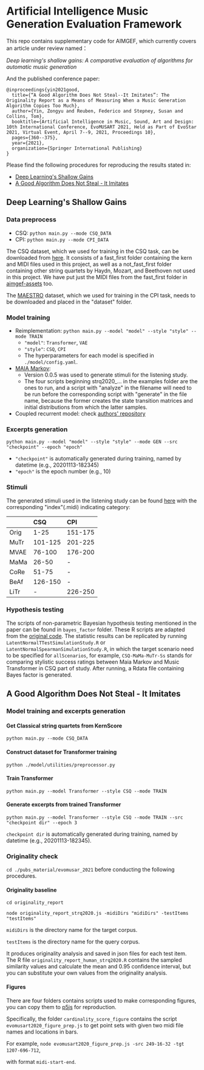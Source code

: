 # Artificial Intelligence Music Generation Evaluation Framework
This repo contains supplementary code for AIMGEF, which currently covers an article under review named：

*Deep learning's shallow gains: A comparative evaluation of algorithms for automatic music generation*

And the published conference paper:
```
@inproceedings{yin2021good,
  title={“A Good Algorithm Does Not Steal--It Imitates”: The Originality Report as a Means of Measuring When a Music Generation Algorithm Copies Too Much},
  author={Yin, Zongyu and Reuben, Federico and Stepney, Susan and Collins, Tom},
  booktitle={Artificial Intelligence in Music, Sound, Art and Design: 10th International Conference, EvoMUSART 2021, Held as Part of EvoStar 2021, Virtual Event, April 7--9, 2021, Proceedings 10},
  pages={360--375},
  year={2021},
  organization={Springer International Publishing}
}
```


Please find the following procedures for reproducing the results stated in:

- [Deep Learning's Shallow Gains](#deep-learnings-shallow-gains)
- [A Good Algorithm Does Not Steal - It Imitates](#a-good-algorithm-does-not-steal---it-imitates)

## Deep Learning's Shallow Gains
### Data preprocess
- CSQ: `python main.py --mode CSQ_DATA`
- CPI: `python main.py --mode CPI_DATA`

The CSQ dataset, which we used for training in the CSQ task, can be downloaded from [here](https://tomcollinsresearch.net/research/data/). It consists of a fast_first folder containing the kern and MIDI files used in this project, as well as a not_fast_first folder containing other string quartets by Haydn, Mozart, and Beethoven not used in this project. We have put just the MIDI files from the fast_first folder in [aimgef-assets](https://github.com/mstrcyork/aimgef-assets/) too.

The [MAESTRO](https://magenta.tensorflow.org/datasets/maestro) dataset, which we used for training in the CPI task, needs to be downloaded and placed in the "dataset" folder.

### Model training
- Reimplementation: `python main.py --model "model" --style "style" --mode TRAIN`
  - `"model"`: `Transformer`, `VAE`
  - `"style"`: `CSQ`, `CPI`
  - The hyperparameters for each model is specified in `./model/config.yaml`.
- [MAIA Markov](https://www.npmjs.com/package/maia-markov):
  - Version 0.0.5 was used to generate stimuli for the listening study.
  - The four scripts beginning strq2020_... in the examples folder are the ones to run, and a script with "analyze" in the filename will need to be run before the corresponding script with "generate" in the file name, because the former creates the state transition matrices and initial distributions from which the latter samples.
- Coupled recurrent model: check [authors' repository](https://github.com/jthickstun/ismir2019coupled)

### Excerpts generation
`python main.py --model "model" --style "style" --mode GEN --src "checkpoint" --epoch "epoch"`
- `"checkpoint"` is automatically generated during training, named by datetime (e.g., 20201113-182345)
- `"epoch"` is the epoch number (e.g., 10)

### Stimuli
The generated stimuli used in the listening study can be found [here](https://github.com/mstrcyork/aimgef-assets) with the corresponding "index"(.midi) indicating category:

| |CSQ|CPI|
|:-|:-|:-|
|Orig|1-25|151-175|
|MuTr|101-125|201-225|
|MVAE|76-100|176-200|
|MaMa|26-50|-|
|CoRe|51-75|-|
|BeAf|126-150|-|
|LiTr|-|226-250|

### Hypothesis testing
The scripts of non-parametric Bayesian hypothesis testing mentioned in the paper can be found in `bayes_factor` folder. 
These R scripts are adapted from the [original code](https://osf.io/gny35/). The statistic results can be replicated by running `LatentNormalTTestSimulationStudy.R` or `LatentNormalSpearmanSimulationStudy.R`, 
in which the target scenario need to be specified for `allScenarios`, for example, `CSQ-MaMa-MuTr-Ss` stands for comparing stylistic success ratings between Maia Markov and Music Transformer in CSQ part of study.
After running, a Rdata file containing Bayes factor is generated.

## A Good Algorithm Does Not Steal - It Imitates
### Model training and excerpts generation
#### Get Classical string quartets from KernScore
`python main.py --mode CSQ_DATA`

#### Construct dataset for Transformer training
`python ./model/utilities/preprocessor.py`

#### Train Transformer
`python main.py --model Transformer --style CSQ --mode TRAIN`

#### Generate excerpts from trained Transformer
`python main.py --model Transformer --style CSQ --mode TRAIN --src "checkpoint dir" --epoch 3`

`checkpoint dir` is automatically generated during training, named by datetime (e.g., 20201113-182345).

### Originality check
`cd ./pubs_material/evomusar_2021` before conducting the following procedures.

#### Originality baseline
`cd originality_report`

`node originality_report_strq2020.js -midiDirs "midiDirs" -testItems "testItems"`

`midiDirs` is the directory name for the target corpus.

`testItems` is the directory name for the query corpus.

It produces originality analysis and saved in json files for each test item. The R file `originality_report_human_strq2020.R` contains the sampled similarity values and calculate the mean and 0.95 confidence interval, but you can substitute your own values from the originality analysis.

#### Figures
There are four folders contains scripts used to make corresponding figures, you can copy them to [p5js](https://editor.p5js.org/) for reproduction.

Specifically, the folder `cardinality_score_figure` contains the script `evomusart2020_figure_prep.js` to get point sets with given two midi file names and locations in bars.

For example, `node evomusart2020_figure_prep.js -src 249-16-32 -tgt 1207-696-712`,

with format `midi-start-end`.
